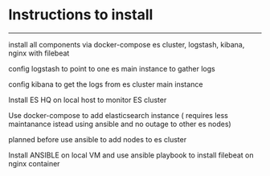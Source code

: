 # Instructions to install 
------------------------------------------------------------------------------------------------------------
install all components via docker-compose es cluster, logstash, kibana, nginx with filebeat

config logstash to point to one es main  instance to gather logs

config kibana to get the logs from es cluster main instance

Install ES HQ on local host to monitor ES cluster

Use docker-compose to add elasticsearch instance ( requires less maintanance istead using ansible and no outage to other es nodes)

 planned before use ansible to add nodes to es cluster

Install ANSIBLE  on local VM and use ansible playbook to install filebeat on nginx container

